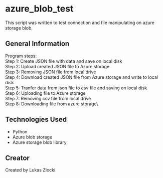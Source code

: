 # azure_blob_test

This script was written to test connection and file manipulating on azure storage blob.


## General Information

Program steps:\
Step 1: Create JSON file with data and save on local disk\
Step 2: Upload created JSON file to Azure storage\
Step 3: Removing JSON file from local drive\
Step 4: Download created JSON file from Azure storage and write to local disk\
Step 5: Tranfer data from json file to csv file and saving on local disk\
Step 6: Uploading file to Azure storage\
Step 7: Removing csv file from local drive\
Step 8: Downloading file from azure storage\


## Technologies Used

* Python
* Azure blob storage
* Azure storage blob library


## Creator

Created by Lukas Zlocki  

